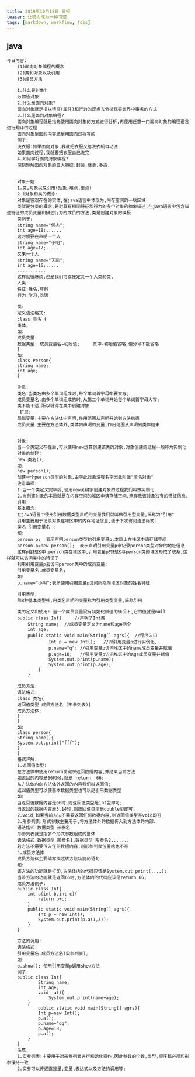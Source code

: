 ```yaml
---
title: 2019年10月18日 日报 
teaser: 让努力成为一种习惯
tags: [markdown, workflow, foss]
---
```

## java
    今日内容:
		(1)面向对象编程的概念
		(2)类和对象以及引用
		(3)成员方法

		1.什么是对象?
		万物皆对象
		2.什么是面向对象?
		面向对象就是指以特征(属性)和行为的观点去分析现实世界中事务的方式
		3.什么是面向对象编程?
		面向对象编程就是指先使用面向对象的方式进行分析,再使用任意一门面向对象的编程语言进行翻译的过程
		面向对象里面的内容还是用面向过程写的
		例子:
		洗衣服:如果面向对象,我就把衣服交给洗衣机自动洗
		如果面向过程,我就要把衣服自己洗完
		4.如何学好面向对象编程?
		深刻理解面向对象的三大特征:封装,继承,多态.


		对象开始:
		1.类,对象以及引用(抽象,难点,重点)
		2.1对象和类的概念:
		对象是客观存在的实体,在java语言中体现为,内存空间的一块区域
		类就是分类的概念,是对具有相同特征和行为的多个对象的抽象描述,在java语言中包含描述特征的成员变量和描述行为的成员的方法,类是创建对象的模板
		类例子:
		string name="何杰"; 
		int age=18;......
		这时候要在声明一个人
		string name="小明";
		int age=17;.....
		又来一个人
		string name="天凯";
		int age=16;.....
		...........
		这样就很麻烦,但是我们可直接定义一个人类的类,
		人类:
		特征:姓名,年龄
		行为:学习,吃饭

		类:
		定义语法格式:
		class 类名 {
		类体;
		如:
		成员变量:		
		数据类型  成员变量名=初始值;     其中-初始值省略,但分号不能省略
		}
		如:
		class Person{
		string name;
		int age;
		}

		注意:
		类名:当类名由多个单词组成时,每个单词首字母都要大写;
		成员变量名:由多个单词组成的时,从第二个单词开始每个单词首字母大写;
		类不能干活,所以就得在类中创建对象
		 扩展:
		局部变量:主要在方法体中声明,作用范围从声明开始到方法结束
		成员变量:主要在方法体外,类体内声明的变量,作用范围从声明到类体结束


		对象:
		当一个类定义存在后,可以使用new运算创建该类的对象,对象创建的过程一般称为实例化
		对象的创建:
		new 类名();
		如:
		new person();
		创建一个person类型的对象,由于此对象没有名字因此叫做"匿名对象"
		注意事项:
		1.当一个类定义完毕后,使用new关键字创建对象的过程我们叫做实例化
		2.当创建对象的本质就是在内存空间的堆区申请存储空间,来存放该对象独有的特征信息.
		引用:
		基本概念:
		在java语言中使用引用数据类型声明的变量我们就叫做引用型变量,简称为"引用"
		引用主要用于记录对象在堆区中的内存地址信息,便于下次访问语法格式:
		类名 引用变量名 ;
		如:
		person p;  表示声明person类型的引用变量p,本质上在栈区申请存储空间
		person p=new person();  表示声明引用变量p来记录persno类型对象的地址信息
		这样p在栈区中,person类在堆区中,引用变量p的栈区与person类的堆区形成了联系,这样就可以访问类中的特征了
		利用引用变量p去访问person类中的成员变量:
		引用变量名.成员变量名;
		如:
		p.name="小明";表示使用引用变量p访问所指向堆区对象的姓名特征

		引用类型:
		除8种基本类型外,用类名声明的变量称为引用类型变量,简称引用

		类的定义和使用: 当一个成员变量没有初始化赋值的情况下,它的值就是null
		public class Int{     //声明了Int类
			String name;  //成员变量定义为name和age两个
			int age;
			public static void main(String[] agrs){  //程序入口
					Int p = new Int();   //对引用变量p进行实例化,
					p.name="q";	//引用变量p访问堆区中的name成员变量并赋值
					p.age=18;	//引用变量p访问堆区中的age成员变量并赋值
					System.out.print(p.name);
					System.out.print(p.age); 
				}
			}

		成员方法:
		语法格式:
		class 类名{
		返回值类型 成员方法名 (形参列表){
		成员方法体;
		}
		}
		如:
		class person{
		String name(){
		System.out.print("fff");
		}
		}
		格式详解:
		1.返回值类型:
		在方法体中使用return关键字返回数据内容,并结束当前方法
		如返回的内容是66时候,就是 return  66;
		从方法体内向方法体外返回的内容我们叫返回值;
		返回值类型可以使基本数据类型也可以是引用数据类型
		如:
		当返回值数据内容是66时,则返回值类型是int型即可;
		当返回的数据内容是3.14时,则返回值类型是double型即可;
		2.void,如果当前方法不需要返回任何数据内容,则返回值类型写void即可
		3.形参列表:形式参数主要用于,将方法体外的数据传入到方法体的内部.
		语法格式:数据类型 形参名
		形参列表就是指多个形式参数组成的整体
		语法格式:数据类型 形参名1,数据类型 形参名2,......
		若方法不需要传入任何数据内容,则形参列表位置啥也不写
		4.成员方法体
		成员方法体主要编写描述该方法功能的语句
		如:
		该方法的功能就是打印,方法体内的代码应该是System.out.print(....);
		当该方法的功能就是返回66时,方法体内的代码应该是return 66; 
		成员方法例子:
		public class Int{
			int a(int b,int c){
				return b+c;
			}
			public static void main(String[] agrs){
				Int p = new Int();
				System.out.print(p.a(1,3));
			}
		}

		方法的调用:
		语法格式:
		引用变量名.成员方法名(实参列表);
		如:
		p.show(); 使用引用变量p调用show方法
		例子:
		public class Int{
				String name;
				int age;
				void  a(){
					System.out.print(name+age);
			}
				public static void main(String[] agrs){
				Int p=new Int();
				p.a();
				p.name="qq";
				p.age=18;
				p.a();
			} 
		}
		注意:
		1.实参列表:主要用于对形参列表进行初始化操作,因此参数的个数,类型,顺序都必须和形参保持一致
		2.实参可以传递直接量,变量,表达式以及方法的调用等;

